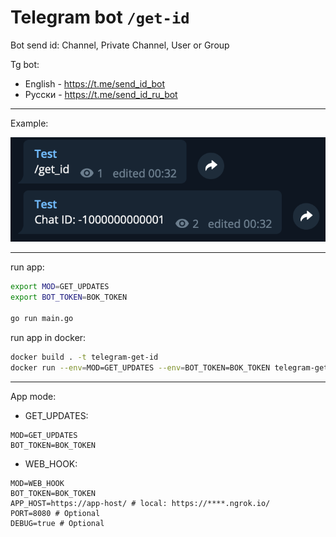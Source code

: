 # Telegram bot `/get-id`

Bot send id: Channel, Private Channel, User or Group

Tg bot:
 - English - https://t.me/send_id_bot 
 - Русски - https://t.me/send_id_ru_bot
 
---

Example:

![](img/demo.png)

---

run app:

```bash
export MOD=GET_UPDATES
export BOT_TOKEN=BOK_TOKEN

go run main.go
```

run app in docker:

```bash
docker build . -t telegram-get-id
docker run --env=MOD=GET_UPDATES --env=BOT_TOKEN=BOK_TOKEN telegram-get-id 
```

---

App mode: 
 - GET_UPDATES:
```.env
MOD=GET_UPDATES
BOT_TOKEN=BOK_TOKEN
```
 - WEB_HOOK:
```.env
MOD=WEB_HOOK
BOT_TOKEN=BOK_TOKEN
APP_HOST=https://app-host/ # local: https://****.ngrok.io/
PORT=8080 # Optional 
DEBUG=true # Optional
```
